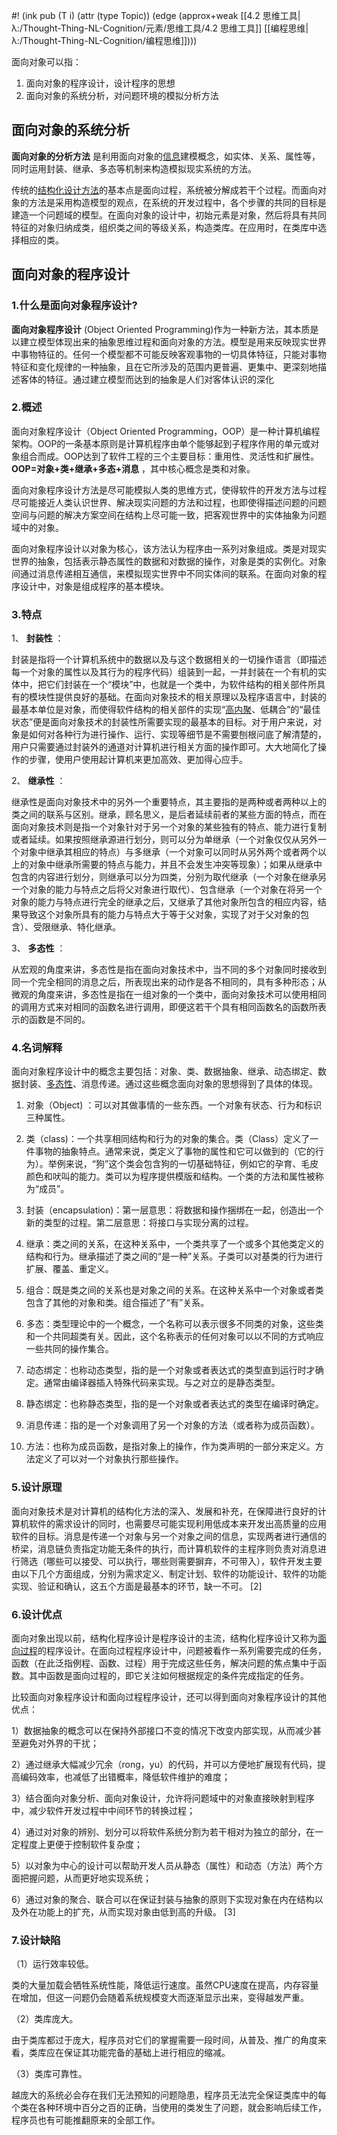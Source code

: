 #! (ink pub (T i) (attr (type Topic)) (edge (approx+weak [[4.2 思维工具|λ:/Thought-Thing-NL-Cognition/元素/思维工具/4.2 思维工具]] [[编程思维|λ:/Thought-Thing-NL-Cognition/编程思维]])))


面向对象可以指：

1. 面向对象的程序设计，设计程序的思想
2. 面向对象的系统分析，对问题环境的模拟分析方法


## 面向对象的系统分析

 **面向对象的分析方法** 是利用面向对象的[信息](https://zh.wikipedia.org/wiki/%E4%BF%A1%E6%81%AF "信息")建模概念，如实体、关系、属性等，同时运用封装、继承、多态等机制来构造模拟现实系统的方法。

传统的[结构化设计方法](https://zh.wikipedia.org/w/index.php?title=%E7%BB%93%E6%9E%84%E5%8C%96%E8%AE%BE%E8%AE%A1%E6%96%B9%E6%B3%95&action=edit&redlink=1 "结构化设计方法（页面不存在）")的基本点是面向过程，系统被分解成若干个过程。而面向对象的方法是采用构造模型的观点，在系统的开发过程中，各个步骤的共同的目标是建造一个问题域的模型。在面向对象的设计中，初始元素是对象，然后将具有共同特征的对象归纳成类，组织类之间的等级关系，构造类库。在应用时，在类库中选择相应的类。



## 面向对象的程序设计

### 1.什么是面向对象程序设计?

 **面向对象程序设计** (Object Oriented Programming)作为一种新方法，其本质是以建立模型体现出来的抽象思维过程和面向对象的方法。模型是用来反映现实世界中事物特征的。任何一个模型都不可能反映客观事物的一切具体特征，只能对事物特征和变化规律的一种抽象，且在它所涉及的范围内更普遍、更集中、更深刻地描述客体的特征。通过建立模型而达到的抽象是人们对客体认识的深化

  

### 2.概述

面向对象程序设计（Object Oriented Programming，OOP）是一种计算机编程架构。OOP的一条基本原则是计算机程序由单个能够起到子程序作用的单元或对象组合而成。OOP达到了软件工程的三个主要目标：重用性、灵活性和扩展性。 **OOP=对象+类+继承+多态+消息** ，其中核心概念是类和对象。

面向对象程序设计方法是尽可能模拟人类的思维方式，使得软件的开发方法与过程尽可能接近人类认识世界、解决现实问题的方法和过程，也即使得描述问题的问题空间与问题的解决方案空间在结构上尽可能一致，把客观世界中的实体抽象为问题域中的对象。

面向对象程序设计以对象为核心，该方法认为程序由一系列对象组成。类是对现实世界的抽象，包括表示静态属性的数据和对数据的操作，对象是类的实例化。对象间通过消息传递相互通信，来模拟现实世界中不同实体间的联系。在面向对象的程序设计中，对象是组成程序的基本模块。

  

### 3.特点

1、 **封装性** ：

封装是指将一个计算机系统中的数据以及与这个数据相关的一切操作语言（即描述每一个对象的属性以及其行为的程序代码）组装到一起，一并封装在一个有机的实体中，把它们封装在一个“模块”中，也就是一个类中，为软件结构的相关部件所具有的模块性提供良好的基础。在面向对象技术的相关原理以及程序语言中，封装的最基本单位是对象，而使得软件结构的相关部件的实现“[高内聚](https://link.zhihu.com/?target=https%3A//baike.baidu.com/item/%25E9%25AB%2598%25E5%2586%2585%25E8%2581%259A/5296411)、低耦合”的“最佳状态”便是面向对象技术的封装性所需要实现的最基本的目标。对于用户来说，对象是如何对各种行为进行操作、运行、实现等细节是不需要刨根问底了解清楚的，用户只需要通过封装外的通道对计算机进行相关方面的操作即可。大大地简化了操作的步骤，使用户使用起计算机来更加高效、更加得心应手。

2、 **继承性** ：

继承性是面向对象技术中的另外一个重要特点，其主要指的是两种或者两种以上的类之间的联系与区别。继承，顾名思义，是后者延续前者的某些方面的特点，而在面向对象技术则是指一个对象针对于另一个对象的某些独有的特点、能力进行复制或者延续。如果按照继承源进行划分，则可以分为单继承（一个对象仅仅从另外一个对象中继承其相应的特点）与多继承（一个对象可以同时从另外两个或者两个以上的对象中继承所需要的特点与能力，并且不会发生冲突等现象）；如果从继承中包含的内容进行划分，则继承可以分为四类，分别为取代继承（一个对象在继承另一个对象的能力与特点之后将父对象进行取代）、包含继承（一个对象在将另一个对象的能力与特点进行完全的继承之后，又继承了其他对象所包含的相应内容，结果导致这个对象所具有的能力与特点大于等于父对象，实现了对于父对象的包含）、受限继承、特化继承。

3、 **多态性** ：

从宏观的角度来讲，多态性是指在面向对象技术中，当不同的多个对象同时接收到同一个完全相同的消息之后，所表现出来的动作是各不相同的，具有多种形态；从微观的角度来讲，多态性是指在一组对象的一个类中，面向对象技术可以使用相同的调用方式来对相同的函数名进行调用，即便这若干个具有相同函数名的函数所表示的函数是不同的。

  

### 4.名词解释

面向对象程序设计中的概念主要包括：对象、类、数据抽象、继承、动态绑定、数据封装、[多态性](https://link.zhihu.com/?target=https%3A//baike.baidu.com/item/%25E5%25A4%259A%25E6%2580%2581%25E6%2580%25A7)、消息传递。通过这些概念面向对象的思想得到了具体的体现。

1. 对象（Object) ：可以对其做事情的一些东西。一个对象有状态、行为和标识三种属性。

2. 类（class)：一个共享相同结构和行为的对象的集合。类（Class）定义了一件事物的抽象特点。通常来说，类定义了事物的属性和它可以做到的（它的行为）。举例来说，“狗”这个类会包含狗的一切基础特征，例如它的孕育、毛皮颜色和吠叫的能力。类可以为程序提供模版和结构。一个类的方法和属性被称为“成员”。

3. 封装（encapsulation)：第一层意思：将数据和操作捆绑在一起，创造出一个新的类型的过程。第二层意思：将接口与实现分离的过程。

4. 继承：类之间的关系，在这种关系中，一个类共享了一个或多个其他类定义的结构和行为。继承描述了类之间的“是一种”关系。子类可以对基类的行为进行扩展、覆盖、重定义。

5. 组合：既是类之间的关系也是对象之间的关系。在这种关系中一个对象或者类包含了其他的对象和类。组合描述了“有”关系。

6. 多态：类型理论中的一个概念，一个名称可以表示很多不同类的对象，这些类和一个共同超类有关。因此，这个名称表示的任何对象可以以不同的方式响应一些共同的操作集合。

7. 动态绑定：也称动态类型，指的是一个对象或者表达式的类型直到运行时才确定。通常由编译器插入特殊代码来实现。与之对立的是静态类型。

8. 静态绑定：也称静态类型，指的是一个对象或者表达式的类型在编译时确定。

9. 消息传递：指的是一个对象调用了另一个对象的方法（或者称为成员函数）。

10. 方法：也称为成员函数，是指对象上的操作，作为类声明的一部分来定义。方法定义了可以对一个对象执行那些操作。

  

### 5.设计原理  

面向对象技术是对计算机的结构化方法的深入、发展和补充，在保障进行良好的计算机软件的需求设计的同时，也需要尽可能实现利用低成本来开发出高质量的应用软件的目标。消息是传递一个对象与另一个对象之间的信息，实现两者进行通信的桥梁，消息链负责指定功能无条件的执行，而计算机软件的主程序则负责对消息进行筛选（哪些可以接受、可以执行，哪些则需要摒弃，不可带入），软件开发主要由以下几个方面组成，分别为需求定义、制定计划、软件的功能设计、软件的功能实现、验证和确认，这五个方面是最基本的环节，缺一不可。 \[2\]

  

### 6.设计优点  

面向对象出现以前，结构化程序设计是程序设计的主流，结构化程序设计又称为[面向过程](https://link.zhihu.com/?target=https%3A//baike.baidu.com/item/%25E9%259D%25A2%25E5%2590%2591%25E8%25BF%2587%25E7%25A8%258B)的程序设计。在面向过程程序设计中，问题被看作一系列需要完成的任务，函数（在此泛指例程、函数、过程）用于完成这些任务，解决问题的焦点集中于函数。其中函数是面向过程的，即它关注如何根据规定的条件完成指定的任务。

比较面向对象程序设计和面向过程程序设计，还可以得到面向对象程序设计的其他优点：

1）数据抽象的概念可以在保持外部接口不变的情况下改变内部实现，从而减少甚至避免对外界的干扰；

2）通过继承大幅减少冗余（rong，yu）的代码，并可以方便地扩展现有代码，提高编码效率，也减低了出错概率，降低软件维护的难度；

3）结合面向对象分析、面向对象设计，允许将问题域中的对象直接映射到程序中，减少软件开发过程中中间环节的转换过程；

4）通过对对象的辨别、划分可以将软件系统分割为若干相对为独立的部分，在一定程度上更便于控制软件复杂度；

5）以对象为中心的设计可以帮助开发人员从静态（属性）和动态（方法）两个方面把握问题，从而更好地实现系统；

6）通过对象的聚合、联合可以在保证封装与抽象的原则下实现对象在内在结构以及外在功能上的扩充，从而实现对象由低到高的升级。 \[3\]

  

### 7.设计缺陷  

（1）运行效率较低。

类的大量加载会牺牲系统性能，降低运行速度。虽然CPU速度在提高，内存容量在增加，但这一问题仍会随着系统规模变大而逐渐显示出来，变得越发严重。

（2）类库庞大。

由于类库都过于庞大，程序员对它们的掌握需要一段时间，从普及、推广的角度来看，类库应在保证其功能完备的基础上进行相应的缩减。

（3）类库可靠性。

越庞大的系统必会存在我们无法预知的问题隐患，程序员无法完全保证类库中的每个类在各种环境中百分之百的正确，当使用的类发生了问题，就会影响后续工作，程序员也有可能推翻原来的全部工作。
